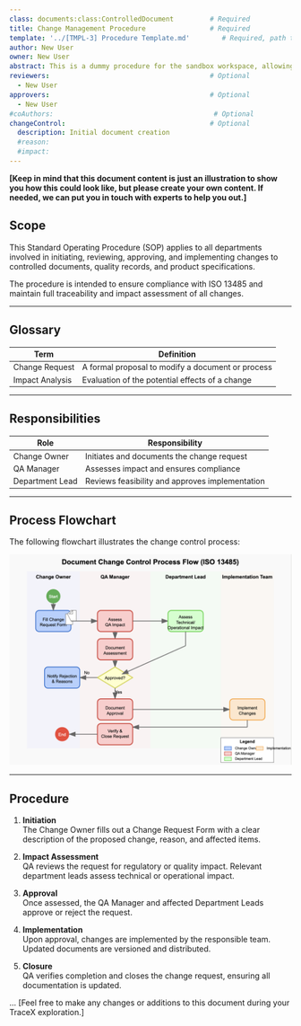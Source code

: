 ```yaml
---
class: documents:class:ControlledDocument         # Required
title: Change Management Procedure                # Required
template: '../[TMPL-3] Procedure Template.md'        # Required, path to template
author: New User
owner: New User
abstract: This is a dummy procedure for the sandbox workspace, allowing you to play around and easily explore TraceX’s capabilities.      # Optional
reviewers:                                        # Optional
  - New User
approvers:                                        # Optional
  - New User
#coAuthors:                                        # Optional 
changeControl:                                    # Optional
  description: Initial document creation
  #reason: 
  #impact: 
---
```


**[Keep in mind that this document content is just an illustration to show you how this could look like, but please create your own content. If needed, we can put you in touch with experts to help you out.]**

## Scope

This Standard Operating Procedure (SOP) applies to all departments involved in initiating, reviewing, approving, and implementing changes to controlled documents, quality records, and product specifications.

The procedure is intended to ensure compliance with ISO 13485 and maintain full traceability and impact assessment of all changes.

---

## Glossary

| Term           | Definition                                         |
|----------------|----------------------------------------------------|
| Change Request | A formal proposal to modify a document or process |
| Impact Analysis| Evaluation of the potential effects of a change   |

---

## Responsibilities

| Role             | Responsibility                                 |
|------------------|-----------------------------------------------|
| Change Owner     | Initiates and documents the change request     |
| QA Manager       | Assesses impact and ensures compliance         |
| Department Lead  | Reviews feasibility and approves implementation|

---

## Process Flowchart

The following flowchart illustrates the change control process:

![Change Control Process Flow](../../assets/images/change-control-process-flow.png)

---

## Procedure

1. **Initiation**  
   The Change Owner fills out a Change Request Form with a clear description of the proposed change, reason, and affected items.

2. **Impact Assessment**  
   QA reviews the request for regulatory or quality impact. Relevant department leads assess technical or operational impact.

3. **Approval**  
   Once assessed, the QA Manager and affected Department Leads approve or reject the request.

4. **Implementation**  
   Upon approval, changes are implemented by the responsible team. Updated documents are versioned and distributed.

5. **Closure**  
   QA verifies completion and closes the change request, ensuring all documentation is updated.


... [Feel free to make any changes or additions to this document during your TraceX exploration.]
